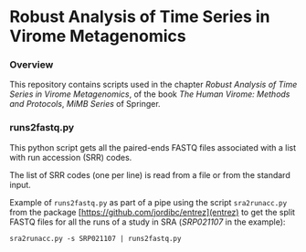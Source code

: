 # Robust Analysis of Time Series in Virome Metagenomics

### Overview

This repository contains scripts used in the chapter _Robust Analysis of Time Series in Virome Metagenomics_, of the book _The Human Virome: Methods and Protocols_, _MiMB Series_ of Springer.

### runs2fastq.py

This python script gets all the paired-ends FASTQ files associated with a list with run accession (SRR) codes. 

The list of SRR codes (one per line) is read from a file or from the standard input.

Example of `runs2fastq.py` as part of a pipe using the script `sra2runacc.py` from the package [https://github.com/jordibc/entrez](entrez) to get the split FASTQ files for all the runs of a study in SRA (_SRP021107_ in the example):

```
sra2runacc.py -s SRP021107 | runs2fastq.py
```



